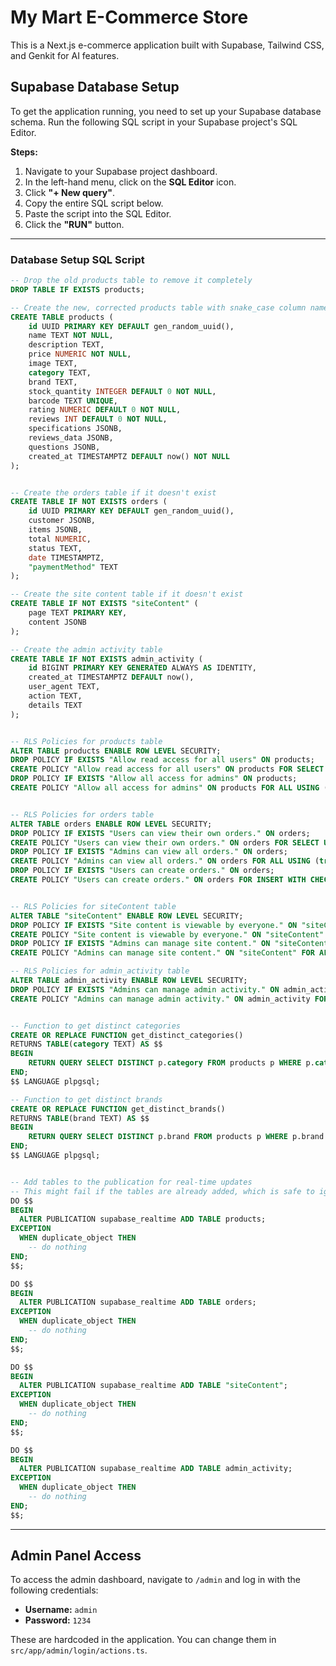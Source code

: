 
# My Mart E-Commerce Store

This is a Next.js e-commerce application built with Supabase, Tailwind CSS, and Genkit for AI features.

## Supabase Database Setup

To get the application running, you need to set up your Supabase database schema. Run the following SQL script in your Supabase project's SQL Editor.

**Steps:**
1. Navigate to your Supabase project dashboard.
2. In the left-hand menu, click on the **SQL Editor** icon.
3. Click **"+ New query"**.
4. Copy the entire SQL script below.
5. Paste the script into the SQL Editor.
6. Click the **"RUN"** button.

---

### Database Setup SQL Script

```sql
-- Drop the old products table to remove it completely
DROP TABLE IF EXISTS products;

-- Create the new, corrected products table with snake_case column names
CREATE TABLE products (
    id UUID PRIMARY KEY DEFAULT gen_random_uuid(),
    name TEXT NOT NULL,
    description TEXT,
    price NUMERIC NOT NULL,
    image TEXT,
    category TEXT,
    brand TEXT,
    stock_quantity INTEGER DEFAULT 0 NOT NULL,
    barcode TEXT UNIQUE,
    rating NUMERIC DEFAULT 0 NOT NULL,
    reviews INT DEFAULT 0 NOT NULL,
    specifications JSONB,
    reviews_data JSONB,
    questions JSONB,
    created_at TIMESTAMPTZ DEFAULT now() NOT NULL
);


-- Create the orders table if it doesn't exist
CREATE TABLE IF NOT EXISTS orders (
    id UUID PRIMARY KEY DEFAULT gen_random_uuid(),
    customer JSONB,
    items JSONB,
    total NUMERIC,
    status TEXT,
    date TIMESTAMPTZ,
    "paymentMethod" TEXT
);

-- Create the site content table if it doesn't exist
CREATE TABLE IF NOT EXISTS "siteContent" (
    page TEXT PRIMARY KEY,
    content JSONB
);

-- Create the admin activity table
CREATE TABLE IF NOT EXISTS admin_activity (
    id BIGINT PRIMARY KEY GENERATED ALWAYS AS IDENTITY,
    created_at TIMESTAMPTZ DEFAULT now(),
    user_agent TEXT,
    action TEXT,
    details TEXT
);


-- RLS Policies for products table
ALTER TABLE products ENABLE ROW LEVEL SECURITY;
DROP POLICY IF EXISTS "Allow read access for all users" ON products;
CREATE POLICY "Allow read access for all users" ON products FOR SELECT USING (true);
DROP POLICY IF EXISTS "Allow all access for admins" ON products;
CREATE POLICY "Allow all access for admins" ON products FOR ALL USING (true);


-- RLS Policies for orders table
ALTER TABLE orders ENABLE ROW LEVEL SECURITY;
DROP POLICY IF EXISTS "Users can view their own orders." ON orders;
CREATE POLICY "Users can view their own orders." ON orders FOR SELECT USING (auth.uid() = (customer ->> 'uid')::uuid);
DROP POLICY IF EXISTS "Admins can view all orders." ON orders;
CREATE POLICY "Admins can view all orders." ON orders FOR ALL USING (true); -- Simplified for admin panel
DROP POLICY IF EXISTS "Users can create orders." ON orders;
CREATE POLICY "Users can create orders." ON orders FOR INSERT WITH CHECK (auth.uid() = (customer ->> 'uid')::uuid);


-- RLS Policies for siteContent table
ALTER TABLE "siteContent" ENABLE ROW LEVEL SECURITY;
DROP POLICY IF EXISTS "Site content is viewable by everyone." ON "siteContent";
CREATE POLICY "Site content is viewable by everyone." ON "siteContent" FOR SELECT USING (true);
DROP POLICY IF EXISTS "Admins can manage site content." ON "siteContent";
CREATE POLICY "Admins can manage site content." ON "siteContent" FOR ALL USING (true); -- Simplified for admin panel

-- RLS Policies for admin_activity table
ALTER TABLE admin_activity ENABLE ROW LEVEL SECURITY;
DROP POLICY IF EXISTS "Admins can manage admin activity." ON admin_activity;
CREATE POLICY "Admins can manage admin activity." ON admin_activity FOR ALL USING (true);


-- Function to get distinct categories
CREATE OR REPLACE FUNCTION get_distinct_categories()
RETURNS TABLE(category TEXT) AS $$
BEGIN
    RETURN QUERY SELECT DISTINCT p.category FROM products p WHERE p.category IS NOT NULL ORDER BY p.category;
END;
$$ LANGUAGE plpgsql;

-- Function to get distinct brands
CREATE OR REPLACE FUNCTION get_distinct_brands()
RETURNS TABLE(brand TEXT) AS $$
BEGIN
    RETURN QUERY SELECT DISTINCT p.brand FROM products p WHERE p.brand IS NOT NULL ORDER BY p.brand;
END;
$$ LANGUAGE plpgsql;


-- Add tables to the publication for real-time updates
-- This might fail if the tables are already added, which is safe to ignore.
DO $$
BEGIN
  ALTER PUBLICATION supabase_realtime ADD TABLE products;
EXCEPTION
  WHEN duplicate_object THEN
    -- do nothing
END;
$$;

DO $$
BEGIN
  ALTER PUBLICATION supabase_realtime ADD TABLE orders;
EXCEPTION
  WHEN duplicate_object THEN
    -- do nothing
END;
$$;

DO $$
BEGIN
  ALTER PUBLICATION supabase_realtime ADD TABLE "siteContent";
EXCEPTION
  WHEN duplicate_object THEN
    -- do nothing
END;
$$;

DO $$
BEGIN
  ALTER PUBLICATION supabase_realtime ADD TABLE admin_activity;
EXCEPTION
  WHEN duplicate_object THEN
    -- do nothing
END;
$$;
```
---
## Admin Panel Access

To access the admin dashboard, navigate to `/admin` and log in with the following credentials:
- **Username:** `admin`
- **Password:** `1234`

These are hardcoded in the application. You can change them in `src/app/admin/login/actions.ts`.


